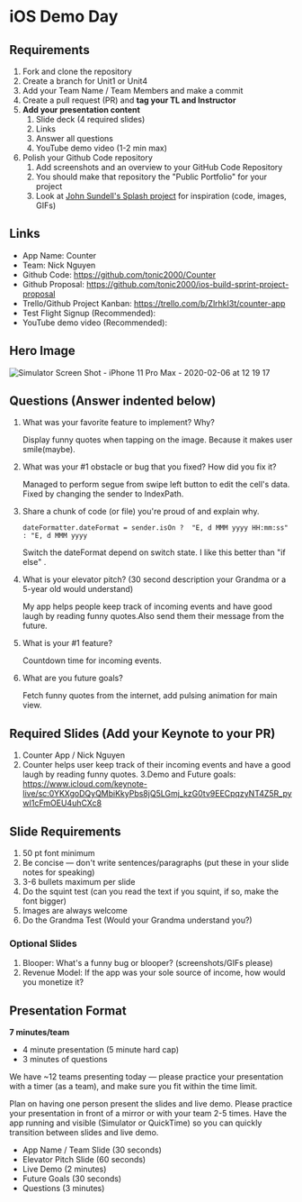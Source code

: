 # iOS Demo Day

## Requirements

1. Fork and clone the repository
2. Create a branch for Unit1 or Unit4
3. Add your Team Name / Team Members and make a commit
4. Create a pull request (PR) and **tag your TL and Instructor**
5. **Add your presentation content**
    1. Slide deck (4 required slides)
    2. Links
    3. Answer all questions 
    4. YouTube demo video (1-2 min max)
6. Polish your Github Code repository
    1. Add screenshots and an overview to your GitHub Code Repository
    2. You should make that repository the "Public Portfolio" for your project
    3. Look at [John Sundell's Splash project](https://github.com/JohnSundell/Splash) for inspiration (code, images, GIFs)


## Links

* App Name: Counter
* Team: Nick Nguyen
* Github Code: https://github.com/tonic2000/Counter
* Github Proposal: https://github.com/tonic2000/ios-build-sprint-project-proposal
* Trello/Github Project Kanban: https://trello.com/b/ZlrhkI3t/counter-app
* Test Flight Signup (Recommended): 
* YouTube demo video (Recommended): 

## Hero Image

![Simulator Screen Shot - iPhone 11 Pro Max - 2020-02-06 at 12 19 17](https://user-images.githubusercontent.com/50033125/73961632-f6dd7380-48da-11ea-8729-0105cf429c5e.png)

## Questions (Answer indented below)

1. What was your favorite feature to implement? Why?

    Display funny quotes when tapping on the image. Because it makes user smile(maybe).

2. What was your #1 obstacle or bug that you fixed? How did you fix it?

   Managed to perform segue from swipe left button to edit the cell's data. Fixed by changing the sender to IndexPath.
  
3. Share a chunk of code (or file) you're proud of and explain why.

  
    ```
    dateFormatter.dateFormat = sender.isOn ?  "E, d MMM yyyy HH:mm:ss" : "E, d MMM yyyy
    ``` 
    Switch the dateFormat depend on switch state. I like this better than "if else" .
  
  
4. What is your elevator pitch? (30 second description your Grandma or a 5-year old would understand)

   My app helps people keep track of incoming events and have good laugh by reading funny quotes.Also send them their message from the future.
  
5. What is your #1 feature?

   Countdown time for incoming events.
  
6. What are you future goals?

    Fetch funny quotes from the internet, add pulsing animation for main view.

## Required Slides (Add your Keynote to your PR)

1. Counter App / Nick Nguyen
2. Counter helps user keep track of their incoming events and have a good laugh by reading funny quotes.
3.Demo and Future goals:  https://www.icloud.com/keynote-live/sc:0YKXgoDQyQMbiKkyPbs8jQ5LGmj_kzG0tv9EECpqzyNT4Z5R_pywI1cFmOEU4uhCXc8


## Slide Requirements

1. 50 pt font minimum
2. Be concise — don't write sentences/paragraphs (put these in your slide notes for speaking)
3. 3-6 bullets maximum per slide
4. Do the squint test (can you read the text if you squint, if so, make the font bigger)
6. Images are always welcome
7. Do the Grandma Test (Would your Grandma understand you?)

### Optional Slides

1. Blooper: What's a funny bug or blooper? (screenshots/GIFs please)
2. Revenue Model: If the app was your sole source of income, how would you monetize it?

## Presentation Format

**7 minutes/team**

* 4 minute presentation (5 minute hard cap)
* 3 minutes of questions

We have ~12 teams presenting today — please practice your presentation with a timer (as a team), and make sure you fit within the time limit.

Plan on having one person present the slides and live demo. Please practice your presentation in front of a mirror or with your team 2-5 times. Have the app running and visible (Simulator or QuickTime) so you can quickly transition between slides and live demo.

* App Name / Team Slide (30 seconds)
* Elevator Pitch Slide (60 seconds)
* Live Demo (2 minutes)
* Future Goals (30 seconds)
* Questions (3 minutes)
